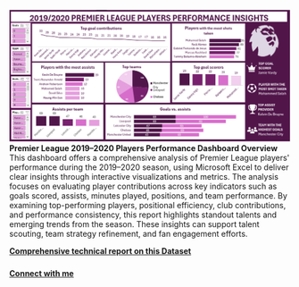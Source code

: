 
![Dashboard Preview](https://github.com/favy-codez/Analysis-on-the-Premier-League-players-performance-in-the-2019-2020-season-using-Excel/blob/main/Dashboard%204.png)
**Premier League 2019–2020 Players Performance Dashboard Overview**  
This dashboard offers a comprehensive analysis of Premier League players' performance during the 2019–2020 season, using Microsoft Excel to deliver clear insights through interactive visualizations and metrics. The analysis focuses on evaluating player contributions across key indicators such as goals scored, assists, minutes played, positions, and team performance. By examining top-performing players, positional efficiency, club contributions, and performance consistency, this report highlights standout talents and emerging trends from the season. These insights can support talent scouting, team strategy refinement, and fan engagement efforts.

[**Comprehensive technical report on this Dataset**](https://medium.com/@ezeliorafavour/analysis-on-the-premier-league-players-performance-in-the-2019-2020-season-using-excel-e3e6515a6065)  
#####
[**Connect with me**](https://linktr.ee/ezelioragodsfavour)
#####
